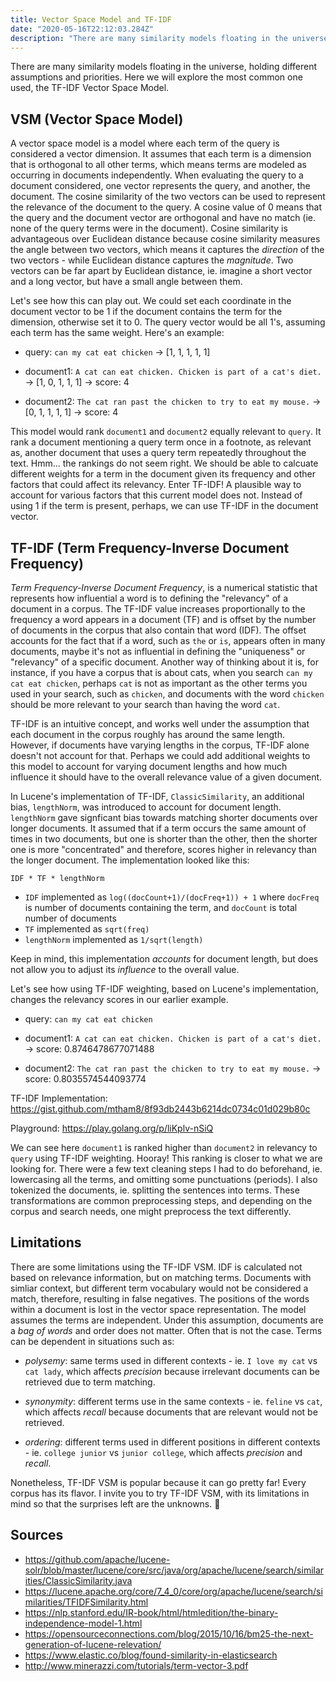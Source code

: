 ```yaml
---
title: Vector Space Model and TF-IDF
date: "2020-05-16T22:12:03.284Z"
description: "There are many similarity models floating in the universe..."
---
```


There are many similarity models floating in the universe, holding different assumptions and priorities. Here we will explore the most common one used, the TF-IDF Vector Space Model.

## VSM (Vector Space Model)

A vector space model is a model where each term of the query is considered a vector dimension. It assumes that each term is a dimension that is orthogonal to all other terms, which means terms are modeled as occurring in documents independently. When evaluating the query to a document considered, one vector represents the query, and another, the document. The cosine similarity of the two vectors can be used to represent the relevance of the document to the query. A cosine value of 0 means that the query and the document vector are orthogonal and have no match (ie. none of the query terms were in the document). Cosine similarity is advantageous over Euclidean distance because cosine similarity measures the angle between two vectors, which means it captures the _direction_ of the two vectors - while Euclidean distance captures the _magnitude_. Two vectors can be far apart by Euclidean distance, ie. imagine a short vector and a long vector, but have a small angle between them.

Let's see how this can play out. We could set each coordinate in the document vector to be 1 if the document contains the term for the dimension, otherwise set it to 0. The query vector would be all 1's, assuming each term has the same weight. Here's an example:

* query: `can my cat eat chicken` -> [1, 1, 1, 1, 1]

* document1: `A cat can eat chicken. Chicken is part of a cat's diet.` -> [1, 0, 1, 1, 1] -> score: 4

* document2: `The cat ran past the chicken to try to eat my mouse.` -> [0, 1, 1, 1, 1] -> score: 4

This model would rank `document1` and `document2` equally relevant to `query`. It rank a document mentioning a query term once in a footnote, as relevant as, another document that uses a query term repeatedly throughout the text. Hmm... the rankings do not seem right. We should be able to calcuate different weights for a term in the document given its frequency and other factors that could affect its relevancy. Enter TF-IDF! A plausible way to account for various factors that this current model does not. Instead of using 1 if the term is present, perhaps, we can use TF-IDF in the document vector.

## TF-IDF (Term Frequency-Inverse Document Frequency)

*Term Frequency-Inverse Document Frequency*, is a numerical statistic that represents how influential a word is to defining the "relevancy" of a document in a corpus. The TF-IDF value increases proportionally to the frequency a word appears in a document (TF) and is offset by the number of documents in the corpus that also contain that word (IDF). The offset accounts for the fact that if a word, such as `the` or `is`, appears often in many documents, maybe it's not as influential in defining the "uniqueness" or "relevancy" of a specific document. Another way of thinking about it is, for instance, if you have a corpus that is about cats, when you search `can my cat eat chicken`, perhaps `cat` is not as important as the other terms you used in your search, such as `chicken`, and documents with the word `chicken` should be more relevant to your search than having the word `cat`.

TF-IDF is an intuitive concept, and works well under the assumption that each document in the corpus roughly has around the same length. However, if documents have varying lengths in the corpus, TF-IDF alone doesn't not account for that. Perhaps we could add additional weights to this model to account for varying document lengths and how much influence it should have to the overall relevance value of a given document.

In Lucene's implementation of TF-IDF, `ClassicSimilarity`, an additional bias, `lengthNorm`, was introduced to account for document length. `lengthNorm` gave signficant bias towards matching shorter documents over longer documents. It assumed that if a term occurs the same amount of times in two documents, but one is shorter than the other, then the shorter one is more "concentrated" and therefore, scores higher in relevancy than the longer document. The implementation looked like this:

```
IDF * TF * lengthNorm
```

* `IDF` implemented as `log((docCount+1)/(docFreq+1)) + 1` where `docFreq` is number of documents containing the term, and `docCount` is total number of documents
* `TF` implemented as `sqrt(freq)`
* `lengthNorm` implemented as `1/sqrt(length)`

Keep in mind, this implementation _accounts_ for document length, but does not allow you to adjust its _influence_ to the overall value.

Let's see how using TF-IDF weighting, based on Lucene's implementation, changes the relevancy scores in our earlier example.

* query: `can my cat eat chicken`

* document1: `A cat can eat chicken. Chicken is part of a cat's diet.` -> score: 0.8746478677071488

* document2: `The cat ran past the chicken to try to eat my mouse.` -> score: 0.8035574544093774

TF-IDF Implementation: https://gist.github.com/mtham8/8f93db2443b6214dc0734c01d029b80c

Playground: https://play.golang.org/p/liKplv-nSiQ

We can see here `document1` is ranked higher than `document2` in relevancy to `query` using TF-IDF weighting. Hooray! This ranking is closer to what we are looking for. There were a few text cleaning steps I had to do beforehand, ie. lowercasing all the terms, and omitting some punctuations (periods). I also tokenized the documents, ie. splitting the sentences into terms. These transformations are common preprocessing steps, and depending on the corpus and search needs, one might preprocess the text differently.

## Limitations

There are some limitations using the TF-IDF VSM. IDF is calculated not based on relevance information, but on matching terms. Documents with simliar context, but different term vocabulary would not be considered a match, therefore, resulting in false negatives. The positions of the words within a document is lost in the vector space representation. The model assumes the terms are independent. Under this assumption, documents are a _bag of words_ and order does not matter. Often that is not the case. Terms can be dependent in situations such as:

* *polysemy*: same terms used in different contexts - ie. `I love my cat` vs `cat lady`, which affects _precision_ because irrelevant documents can be retrieved due to term matching.

* *synonymity*: different terms use in the same contexts - ie. `feline` vs `cat`, which affects _recall_ because documents that are relevant would not be retrieved.

* *ordering*: different terms used in different positions in different contexts - ie. `college junior` vs `junior college`, which affects _precision_ and _recall_.

Nonetheless, TF-IDF VSM is popular because it can go pretty far! Every corpus has its flavor. I invite you to try TF-IDF VSM, with its limitations in mind so that the surprises left are the unknowns. 🚀


## Sources

* https://github.com/apache/lucene-solr/blob/master/lucene/core/src/java/org/apache/lucene/search/similarities/ClassicSimilarity.java
* https://lucene.apache.org/core/7_4_0/core/org/apache/lucene/search/similarities/TFIDFSimilarity.html
* https://nlp.stanford.edu/IR-book/html/htmledition/the-binary-independence-model-1.html
* https://opensourceconnections.com/blog/2015/10/16/bm25-the-next-generation-of-lucene-relevation/
* https://www.elastic.co/blog/found-similarity-in-elasticsearch
* http://www.minerazzi.com/tutorials/term-vector-3.pdf